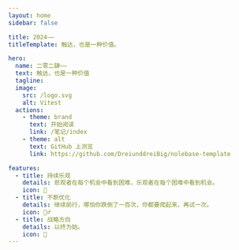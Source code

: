 ```yaml
---
layout: home
sidebar: false

title: 2024——
titleTemplate: 触达，也是一种价值。

hero:
  name: 二零二肆——
  text: 触达，也是一种价值
  tagline:
  image:
    src: /logo.svg
    alt: Vitest
  actions:
    - theme: brand
      text: 开始阅读
      link: /笔记/index
    - theme: alt
      text: GitHub 上浏览
      link: https://github.com/DreiunddreiBig/nolebase-template

features:
  - title: 持续乐观
    details: 悲观者在每个机会中看到困难，乐观者在每个困难中看到机会。
    icon: 🌈
  - title: 不断优化
    details: 继续前行，哪怕你跌倒了一百次，你都要爬起来，再试一次。
    icon: 🏃‍♂️
  - title: 战略方向
    details: 以终为始。
    icon: 🚀
---
```


<HomePage />
